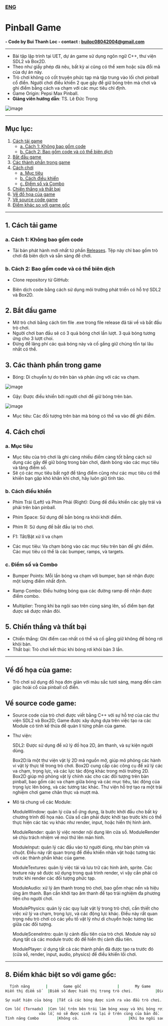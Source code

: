 ### [ENG](https://github.com/locbbb48/Pinball/edit/main/README_en.md)
# Pinball Game
**- Code by Bui Thanh Loc - contact : builoc08042004@gmail.com**

---

- Bài tập lập trình tại UET, dự án game sử dụng ngôn ngữ C++, thư viện SDL2 và Box2D.
- Theo như giấy phép đã nêu, bất kỳ ai cũng có thể xem hoặc sửa đổi mã của dự án này.
- Trò chơi không có cốt truyện phức tạp mà tập trung vào lối chơi pinball cổ điển. Người chơi điều khiển 2 que gậy để giữ bóng trên mà chơi và ghi điểm bằng cách va chạm với các mục tiêu chỉ định.
- Game Origin: Pepsi Max Pinball.
- **Giảng viên hướng dẫn**: TS. Lê Đức Trọng

![image](https://github.com/locbbb48/Pinball/blob/main/Assets/Map.png)


---


## Mục lục:
1. [Cách tải game](#1-cách-tải-game)
   - [a. Cách 1: Không bao gồm code](#a-cách-1-không-bao-gồm-code)
   - [b. Cách 2: Bao gồm code và có thể biên dịch](#b-cách-2-bao-gồm-code-và-có-thể-biên-dịch)
2. [Bắt đầu game](#2-bắt-đầu-game)
3. [Các thành phần trong game](#3-các-thành-phần-trong-game)
4. [Cách chơi](#4-cách-chơi)
   - [a. Mục tiêu](#a-mục-tiêu)
   - [b. Cách điều khiển](#b-cách-điều-khiển)
   - [c. Điểm số và Combo](#c-điểm-số-và-combo)
5. [Chiến thắng và thất bại](#5-chiến-thắng-và-thất-bại)
6. [Về đồ họa của game](#về-đồ-họa-của-game)
7. [Về source code game](#về-source-code-game)
8. [Điểm khác so với game gốc](#8-điểm-khác-biệt-so-với-game-gốc)

---

## 1. Cách tải game

### a. Cách 1: Không bao gồm code
- Tải bản phát hành mới nhất từ phần [Releases](https://github.com/your-repo/releases). Tệp này chỉ bao gồm trò chơi đã biên dịch và sẵn sàng để chơi.

### b. Cách 2: Bao gồm code và có thể biên dịch
- Clone repository từ GitHub:
 
- Biên dịch code bằng cách sử dụng môi trường phát triển có hỗ trợ SDL2 và Box2D.
## 2. Bắt đầu game
- Mở trò chơi bằng cách tìm file .exe trong file release đã tải về và bắt đầu trò chơi.
- Người chơi ban đầu sẽ có 3 quả bóng chơi lần lượt. 3 quả bóng tương ứng cho 3 lượt choi.
- Đừng để lãng phí các quả bóng này và cố gắng giữ chúng tồn tại lâu nhất có thể.


## 3. Các thành phần trong game
- Bóng: Di chuyển tự do trên bàn và phản ứng với các va chạm.

![image](https://github.com/locbbb48/Pinball/blob/main/Assets/ball.png)

- Gậy: Được điều khiển bởi người chơi để giữ bóng trên bàn.

![image](https://github.com/locbbb48/Pinball/blob/main/Assets/flippers.png)

- Mục tiêu: Các đối tượng trên bàn mà bóng có thể va vào để ghi điểm.


## 4. Cách chơi
### a. Mục tiêu
- Mục tiêu của trò chơi là ghi càng nhiều điểm càng tốt bằng cách sử dụng các gậy để giữ bóng trong bàn chơi, đánh bóng vào các mục tiêu và tăng điểm số.
- Sẽ có các mục tiêu bất ngờ để tăng điểm cũng như các mục tiêu có thể khiến bạn gặp khó khăn khi chơi, hãy luôn giữ tỉnh táo.

### b. Cách điều khiển
- Phím Trái (Left) và Phím Phải (Right): Dùng để điều khiển các gậy trái và phải trên bàn pinball.


- Phím Space: Sử dụng để bắn bóng ra khỏi khởi điểm.


- Phím R: Sử dụng để bắt đầu lại trò chơi.


- F1: Tắt/Bật xử lí va chạm

- Các mục tiêu: Va chạm bóng vào các mục tiêu trên bàn để ghi điểm. Các mục tiêu có thể là các bumper, ramps, và targets.
### c. Điểm số và Combo
- Bumper Points: Mỗi lần bóng va chạm với bumper, bạn sẽ nhận được một lượng điểm nhất định.


- Ramp Combo: Điều hướng bóng qua các đường ramp để nhận được điểm combo.


- Multiplier: Trong khi ba ngôi sao trên cùng sáng lên, số điểm bạn đạt được sẽ được nhân đôi.


## 5. Chiến thắng và thất bại
- Chiến thắng: Ghi điểm cao nhất có thể và cố gắng giữ không để bóng rơi khỏi bàn.
- Thất bại: Trò chơi kết thúc khi bóng rơi khỏi bàn 3 lần.


---

## Về đồ họa của game:
- Trò chơi sử dụng đồ họa đơn giản với màu sắc tươi sáng, mang đến cảm giác hoài cổ của pinball cổ điển.

## Về source code game:
- Source code của trò chơi được viết bằng C++ với sự hỗ trợ của các thư viện SDL2 và Box2D; Game được xây dựng dựa trên việc tạo ra các Module có tính kế thừa để quản lí từng phần của game.
- Thư viện:


	SDL2: Được sử dụng để xử lý đồ họa 2D, âm thanh, và sự kiện người dùng.


	Box2D:là một thư viện vật lý 2D mã nguồn mở, giúp mô phỏng các hành vi vật lý thực tế trong trò chơi. Box2D cung cấp các công cụ để xử lý các va chạm, trọng lực, và các lực tác động khác trong môi trường 2D.
Box2D giúp mô phỏng vật lý chính xác cho các đối tượng trên bàn pinball, bao gồm các va chạm giữa bóng và các mục tiêu, tác động của trọng lực lên bóng, và các tương tác khác. Thư viện hỗ trợ tạo ra một trải nghiệm chơi game chân thực và mượt mà.
- Mô tả chung về các Module:

  
  	ModuleWindow: quản lý cửa sổ ứng dụng, là bước khởi đầu cho bất kỳ chương trình đồ họa nào. Cửa sổ cần phải được khởi tạo trước khi có thể thực hiện các tác vụ khác như render, input, hoặc hiển thị hình ảnh.

  
	ModuleRender: quản lý việc render nội dung lên cửa sổ. ModuleRender sẽ chịu trách nhiệm vẽ mọi thứ lên màn hình.


	ModuleInput: quản lý các đầu vào từ người dùng, như bàn phím và chuột. Điều này rất quan trọng để điều khiển nhân vật hoặc tương tác với các thành phần khác của game.


	ModuleTextures: quản lý việc tải và lưu trữ các hình ảnh, sprite. Các texture này sẽ được sử dụng trong quá trình render, vì vậy cần phải có trước khi render các đối tượng phức tạp.


	ModuleAudio: xử lý âm thanh trong trò chơi, bao gồm nhạc nền và hiệu ứng âm thanh. Bạn cần khởi tạo âm thanh để tạo trải nghiệm đa phương tiện cho người chơi.


	ModulePhysics: quản lý các quy luật vật lý trong trò chơi, cần thiết cho việc xử lý va chạm, trọng lực, và các động lực khác. Điều này rất quan trọng nếu trò chơi có các yếu tố vật lý như di chuyển hoặc tương tác giữa các đối tượng.


	ModuleSceneIntro: quản lý cảnh đầu tiên của trò chơi. Module này sử dụng tất cả các module trước đó để hiển thị cảnh đầu tiên.


	ModulePlayer: ử dụng tất cả các thành phần đã được tạo ra trước đó (cửa sổ, render, input, audio, physics) để điều khiển lối chơi.
  


---


## 8. Điểm khác biệt so với game gốc:
  ```bash
	Tính năng		|		Game gốc				|		My Game
 Hiển thị điểm số	|Điểm số được hiển thị trong trò chơi.			|Điểm số được hiển thị trên tiêu đề cùng với số mạng còn lại.

 Sự xuất hiện của bóng	|Tất cả các bóng được sinh ra vào đầu trò chơi.		|Một bóng được sinh ra và được tái sinh khi người chơi mất một mạng.

 Cơn lốc (Tornado)	|Cơn lốc trên bên trái làm bóng xoay và khi bóng rơi 	|Cơn lốc chỉ sinh ra bóng ở trên cùng của bản đồ khi bóng rơi vào lỗ.
				 vào lỗ, nó sẽ được sinh ra lại ở trên cùng của bản đồ.	
 Tính năng Combo		|Không có.						|Khi ba ngôi sao trên cùng được sáng lên, điểm số bạn nhận được sẽ được nhân đôi (x2).
